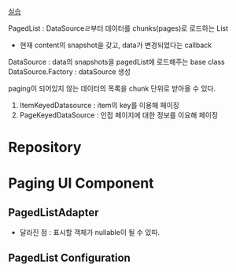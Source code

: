 [실습](https://codelabs.developers.google.com/codelabs/android-paging/index.html)

PagedList : DataSourceㄹ부터 데이터를 chunks(pages)로 로드하는 List
* 현재 content의 snapshot을 갖고, data가 변경되었다는 callback

DataSource : data의 snapshots을 pagedList에 로드해주는 base class
DataSource.Factory : dataSource 생성

paging이 되어있지 않는 데이터의 목록을 chunk 단위로 받아올 수 있다.

1. ItemKeyedDatasource : item의 key를 이용해 페이징
2. PageKeyedDataSource : 인접 페이지에 대한 정보를 이요해 페이징


# Repository


# Paging UI Component
## PagedListAdapter

* 달라진 점 : 표시할 객체가 nullable이 될 수 있따.

## PagedList Configuration
